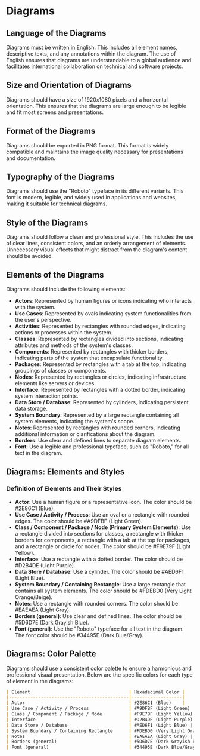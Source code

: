 # Diagrams

## Language of the Diagrams
Diagrams must be written in English. This includes all element names, descriptive texts, and any annotations within the diagram. The use of English ensures that diagrams are understandable to a global audience and facilitates international collaboration on technical and software projects.

## Size and Orientation of Diagrams

Diagrams should have a size of 1920x1080 pixels and a horizontal orientation. This ensures that the diagrams are large enough to be legible and fit most screens and presentations.

## Format of the Diagrams

Diagrams should be exported in PNG format. This format is widely compatible and maintains the image quality necessary for presentations and documentation.

## Typography of the Diagrams

Diagrams should use the "Roboto" typeface in its different variants. This font is modern, legible, and widely used in applications and websites, making it suitable for technical diagrams.

## Style of the Diagrams

Diagrams should follow a clean and professional style. This includes the use of clear lines, consistent colors, and an orderly arrangement of elements. Unnecessary visual effects that might distract from the diagram's content should be avoided.

## Elements of the Diagrams

Diagrams should include the following elements:

  - **Actors**: Represented by human figures or icons indicating who interacts with the system.
  - **Use Cases**: Represented by ovals indicating system functionalities from the user's perspective.
  - **Activities**: Represented by rectangles with rounded edges, indicating actions or processes within the system.
  - **Classes**: Represented by rectangles divided into sections, indicating attributes and methods of the system's classes.
  - **Components**: Represented by rectangles with thicker borders, indicating parts of the system that encapsulate functionality.
  - **Packages**: Represented by rectangles with a tab at the top, indicating groupings of classes or components.
  - **Nodes**: Represented by rectangles or circles, indicating infrastructure elements like servers or devices.
  - **Interface**: Represented by rectangles with a dotted border, indicating system interaction points.
  - **Data Store / Database**: Represented by cylinders, indicating persistent data storage.
  - **System Boundary**: Represented by a large rectangle containing all system elements, indicating the system's scope.
  - **Notes**: Represented by rectangles with rounded corners, indicating additional information or clarifications about the diagram.
  - **Borders**: Use clear and defined lines to separate diagram elements.
  - **Font**: Use a legible and professional typeface, such as "Roboto," for all text in the diagram.

## Diagrams: Elements and Styles

### Definition of Elements and Their Styles

  - **Actor**: Use a human figure or a representative icon. The color should be #2E86C1 (Blue).
  - **Use Case / Activity / Process**: Use an oval or a rectangle with rounded edges. The color should be #A9DFBF (Light Green).
  - **Class / Component / Package / Node (Primary System Elements)**: Use a rectangle divided into sections for classes, a rectangle with thicker borders for components, a rectangle with a tab at the top for packages, and a rectangle or circle for nodes. The color should be #F9E79F (Light Yellow).
  - **Interface**: Use a rectangle with a dotted border. The color should be #D2B4DE (Light Purple).
  - **Data Store / Database**: Use a cylinder. The color should be #AED6F1 (Light Blue).
  - **System Boundary / Containing Rectangle**: Use a large rectangle that contains all system elements. The color should be #FDEBD0 (Very Light Orange/Beige).
  - **Notes**: Use a rectangle with rounded corners. The color should be #EAEAEA (Light Gray).
  - **Borders (general)**: Use clear and defined lines. The color should be #5D6D7E (Dark Grayish Blue).
  - **Font (general)**: Use the "Roboto" typeface for all text in the diagram. The font color should be #34495E (Dark Blue/Gray).

## Diagrams: Color Palette

Diagrams should use a consistent color palette to ensure a harmonious and professional visual presentation. Below are the specific colors for each type of element in the diagrams:

```markdown
| Element                                     | Hexadecimal Color |
|---------------------------------------------|-------------------|
| Actor                                       | #2E86C1 (Blue)    |
| Use Case / Activity / Process               | #A9DFBF (Light Green) |
| Class / Component / Package / Node          | #F9E79F (Light Yellow) |
| Interface                                   | #D2B4DE (Light Purple) |
| Data Store / Database                       | #AED6F1 (Light Blue) |
| System Boundary / Containing Rectangle      | #FDEBD0 (Very Light Orange/Beige) |
| Notes                                       | #EAEAEA (Light Gray) |
| Borders (general)                           | #5D6D7E (Dark Grayish Blue) |
| Font (general)                              | #34495E (Dark Blue/Gray) |
